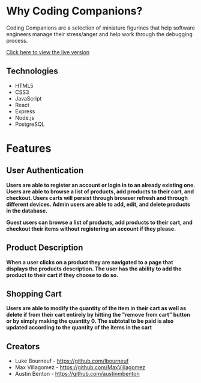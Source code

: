 # Why Coding Companions?
Coding Companions are a selection of miniature figurines that help software engineers manage their stress/anger and help work through the debugging process. 

[Click here to view the live version](https://code-companions.herokuapp.com/)



## Technologies
* HTML5
* CSS3
* JavaScript
* React
* Express
* Node.js
* PostgreSQL

# Features
## User Authentication
**Users are able to register an account or login in to an already existing one. Users are able to browse a list of products, add products to their cart, and checkout. Users carts will persist through browser refresh and through different devices. Admin users are able to add, edit, and delete products in the database.**

**Guest users can browse a list of products, add products to their cart, and checkout their items without registering an account if they please.**


## Product Description
**When a user clicks on a product they are navigated to a page that displays the products description. The user has the ability to add the product to their cart if they choose to do so.**


## Shopping Cart
**Users are able to modify the quantity of the item in their cart as well as delete if from their cart entirely by hitting the "remove from cart" button or by simply making the quantity 0. The subtotal to be paid is also updated according to the quantity of the items in the cart**





## Creators
* Luke Bourneuf - https://github.com/lbourneuf
* Max Villagomez - https://github.com/MaxVillagomez
* Austin Benton - https://github.com/austinmbenton
